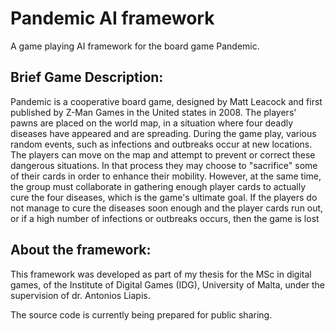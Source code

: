 # Pandemic AI framework
Α game playing AI framework for the board game Pandemic.

## Brief Game Description:
Pandemic is a cooperative board game, designed by Matt Leacock and first published by Z-Man Games in the United states in 2008.
The players' pawns are placed on the world map, in a situation where four deadly diseases have appeared and are spreading. During the game play, various random events, such as infections and outbreaks occur at new locations. The players can move on the map and attempt to prevent or correct these dangerous situations. In that process they may choose to "sacrifice" some of their cards in order to enhance their mobility. However, at the same time, the group must collaborate in gathering enough player cards to actually cure the four diseases, which is the game's ultimate goal. If the players do not manage to cure the diseases soon enough and the player cards run out, or if a high number of infections or outbreaks occurs, then the game is lost

## About the framework:
This framework was developed as part of my thesis for the MSc in digital games, of the Institute of Digital Games (IDG), University of Malta, under the supervision of dr. Antonios Liapis.

The source code is currently being prepared for public sharing.
